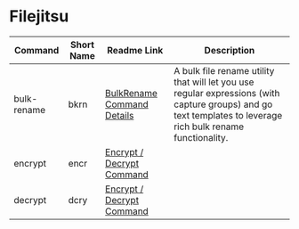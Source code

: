 # Filejitsu

|Command|Short Name|Readme Link|Description|
|-----|-----|-----|-----|
|bulk-rename|bkrn|[BulkRename Command Details](./cmd/BULKRENAME.md)|A bulk file rename utility that will let you use regular expressions (with capture groups) and go text templates to leverage rich bulk rename functionality.|
|encrypt|encr|[Encrypt / Decrypt Command](./cmd/ENCRYPT_DECRYPT.md)||
|decrypt|dcry|[Encrypt / Decrypt Command](./cmd/ENCRYPT_DECRYPT.md)||
